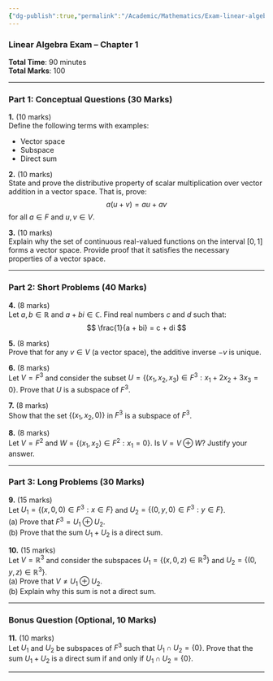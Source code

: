 ```yaml
---
{"dg-publish":true,"permalink":"/Academic/Mathematics/Exam-linear-algebra-ch1/"}
---
```


### **Linear Algebra Exam – Chapter 1**

**Total Time**: 90 minutes  
**Total Marks**: 100

---

### **Part 1: Conceptual Questions (30 Marks)**

**1.** (10 marks)  
Define the following terms with examples:
- Vector space
- Subspace
- Direct sum

**2.** (10 marks)  
State and prove the distributive property of scalar multiplication over vector addition in a vector space. That is, prove:
$$ a(u + v) = au + av $$
for all $a \in F$ and $u, v \in V$.

**3.** (10 marks)  
Explain why the set of continuous real-valued functions on the interval $[0, 1]$ forms a vector space. Provide proof that it satisfies the necessary properties of a vector space.

---

### **Part 2: Short Problems (40 Marks)**

**4.** (8 marks)  
Let $a, b \in \mathbb{R}$ and $a + bi \in \mathbb{C}$. Find real numbers $c$ and $d$ such that:
$$ \frac{1}{a + bi} = c + di $$

**5.** (8 marks)  
Prove that for any $v \in V$ (a vector space), the additive inverse $-v$ is unique.

**6.** (8 marks)  
Let $V = F^3$ and consider the subset $U = \{(x_1, x_2, x_3) \in F^3 : x_1 + 2x_2 + 3x_3 = 0\}$. Prove that $U$ is a subspace of $F^3$.

**7.** (8 marks)  
Show that the set $\{(x_1, x_2, 0)\}$ in $F^3$ is a subspace of $F^3$.

**8.** (8 marks)  
Let $V = F^2$ and $W = \{(x_1, x_2) \in F^2 : x_1 = 0\}$. Is $V = V \oplus W$? Justify your answer.

---

### **Part 3: Long Problems (30 Marks)**

**9.** (15 marks)  
Let $U_1 = \{(x, 0, 0) \in F^3 : x \in F\}$ and $U_2 = \{(0, y, 0) \in F^3 : y \in F\}$.  
(a) Prove that $F^3 = U_1 \oplus U_2$.  
(b) Prove that the sum $U_1 + U_2$ is a direct sum.

**10.** (15 marks)  
Let $V = \mathbb{R}^3$ and consider the subspaces $U_1 = \{(x, 0, z) \in \mathbb{R}^3\}$ and $U_2 = \{(0, y, z) \in \mathbb{R}^3\}$.  
(a) Prove that $V \neq U_1 \oplus U_2$.  
(b) Explain why this sum is not a direct sum.

---

### **Bonus Question (Optional, 10 Marks)**

**11.** (10 marks)  
Let $U_1$ and $U_2$ be subspaces of $F^3$ such that $U_1 \cap U_2 = \{0\}$. Prove that the sum $U_1 + U_2$ is a direct sum if and only if $U_1 \cap U_2 = \{0\}$.

---

